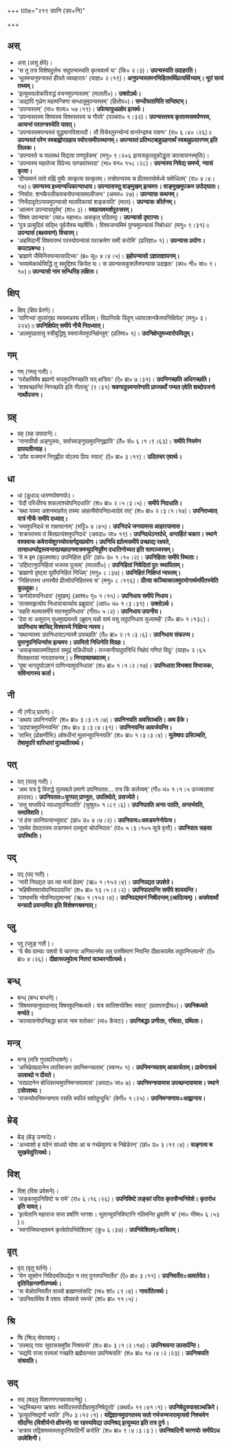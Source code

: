 +++
title="२१९ उपनि (उप+नि)"

+++

## अस्
- अस् (असु क्षेपे)।
- 'स तु तत्र विशेषदुर्लभः सदुपन्यस्यति कृत्यवर्त्म यः' (कि० २।३)। **उपन्यस्यति उदाहरति।**
- 'भूतमप्यनुपन्यस्तं हीयते व्यवहारतः' (याज्ञ० २।१९)। **अनुपन्यस्तमनभिहितमर्थिप्रत्यर्थिभ्याम्। भूतं सत्यं तथ्यम्।**
- 'इत्युभयलोकविरुद्धं वचनमुपन्यस्तम्' (मालती०)। **उक्तोऽर्थः।**
- 'अद्यापि गृध्रेण महामन्त्रिणा सन्धातुमुपन्यस्तम्' (हितोप०)। **सन्धीयतामिति सन्दिष्टम्।**
- 'उपन्यस्तम्' (भा० शल्य० ५७।१९)। **उपेत्यायुधप्रक्षेप इत्यर्थः।**
- 'उपन्यस्तस्य शिष्यस्य विश्वस्तस्य च गौरवे' (पञ्चरा० १।३२)। **उपन्यस्तस्य कृतात्मसमर्पणस्य, अत्यन्तं परतन्त्रस्येति यावत्।**
- 'उपन्यस्तमपन्यस्तं युद्धमागविशारदौ। तौ विचेरतुरन्योन्यं वानरेन्द्रश्च रावणः' (रा० ६।४०।२६)॥ **उपन्यस्तं परेण स्वबाह्वोरग्रहाय स्वोरःसमीपस्थानम्। अपन्यस्तं प्रतिभटबाहुग्रहणार्थं स्वबाहुप्रसारणम् इति तिलकः।**
- 'उपन्यस्ते च यल्लब्धं विद्यया पणपूर्वकम्' (मनु० ९।२०६ इत्यत्रकुल्लूकोद्धृता कात्यायनस्मृतिः)।
- 'उपन्यस्य महातेजा विप्रेभ्यः पाण्डवांस्तदा' (भा० वन० १५८।२८)। **उपन्यस्य निवेद्य समर्प्य, न्यासं कृत्वा।**
- 'दीप्यमानं ततो वह्निं पुष्पैः सत्कृत्य सत्कृतम्। तत्रोपन्यस्य च प्रीतस्तयोर्मध्ये समेधितम्' (रा० ४।४।१७)॥ **उपन्यस्य इध्मान्यधिकान्याधाय। उपन्यासस्तु वाङ्मुखम् इत्यमरः। वाङ्मुखमुपक्रम उपोद्घातः।**
- 'निर्यात: शनकैरलीकवचनोपन्यासमालीजनः' (अमरु० २७)। **उपन्यासः कथनम्।**
- 'निर्भेदादृतेऽप्ययमुपन्यासो मालविकायां शङ्कयति' (माल)। **उपन्यासः कीर्तनम्।**
- 'आत्मन उपन्यासपूर्वम्' (शा० ३)। **स्वप्रत्यवमर्शपुरःसरम्।**
- 'विषम उपन्यासः' (व्या० महाभा० असकृत् पठितम्)। **उपन्यासो दृष्टान्तः।**
- 'पुत्र प्रत्युदितं सद्भिः पूर्वजैश्च महर्षिभिः। विश्वजन्यमिमं पुण्यमुपन्यासं निबोधत' (मनु० ९।३१)॥ **उपन्यासं (बक्ष्यमाणं) विचारम्।**
- 'अहमिदानीं विषमारम्भं परस्योपन्यासं पराक्रमेण समी करोमि' (प्रतिज्ञा० १)। **उपन्यासः प्रयोगः। कपटप्रबन्धः।**
- 'ब्राह्मणे जैमिनिरुपन्यासादिभ्यः' (ब्र० सू० ४।४।५)। **इहोपन्यासो ऽज्ञातज्ञापनम्।**
- 'भव्यामेकार्थसिद्धिं तु समुद्दिश्य क्रियेत यः। स उपन्यासकुशलैरुपन्यास उदाहृतः' (का० नी० सा० ९।१०)॥ **उपन्यासो नाम सन्धिरिह लक्षितः।**

## क्षिप्
- क्षिप् (क्षिप प्रेरणे)।
- 'पाणिभ्यां तूपसंगृह्य स्वयमन्नस्य वर्धितम्। विप्रान्तिके पितॄन् ध्यायञ्शनकैरुपनिक्षिपेत्' (मनु० ३।२२४)॥ **उपनिक्षिपेत् समीपे नीचै निदध्यात्।**
- 'अलमुपहतासु स्त्रीबुद्धिषु स्वमार्जवमुपनिक्षेप्तुम्' (प्रतिमा० १)। **उपनिक्षेप्तुमध्यारोपयितुम्।**

## गम्
- गम् (गम्लृ गतौ)।
- 'परोक्षमिवैष ब्रह्मणो रूपमुपनिगच्छति यत् क्षत्रियः' (ऐ० ब्रा० ७।३१)। **उपनिगच्छति अधिगच्छति।**
- 'शश्वच्छान्तिं निगच्छति इति गीतासु' (९।३१) **श्रवणादुपमन्तरेणापि प्राप्त्यर्थो गम्यत एवेति शब्दोपजनो नार्थोपजनः।**

## ग्रह्
- ग्रह् (ग्रह उपादाने)।
- 'नानावीर्या अङ्गुलयः, सर्वास्वङ्गुष्ठमुपनिगृह्णाति' (तै० सं० ६।१।९।६३)। **समीपे नियमेन प्रापयतीत्याह।**
- 'उपैव यजमानं निगृह्णीत योऽस्य प्रियः स्यात्' (ऐ० ब्रा० ३।१९)। **उदितचर एवार्थः।**

## धा
- धा (डुधाञ् धारणपोषणयोः)।
- 'वेदौ परिधींश्च शकलांश्चोपनिदधाति' (श० ब्रा० २।५।३।५)। **समीपे निदधाति।**
- 'यथा यस्मा अशनमाहरेत् तस्मा आहत्यैवोपनिदध्यादेवं तत्' (श० ब्रा० २।३।१।१७)। **उपनिदध्यात् पात्रं नीचैः समीपे दध्यात्।**
- 'भयमुपनिदधे स राक्षसानाम्' (भट्टि० ४।४५)। **उपनिदधे जनयामास आहारयामास।**
- 'शक्रस्तस्य तं बिसप्रत्यंशमुपनिदधे' (अवदा० जा० १९)। **उपनिदधेऽन्तर्दधे, अन्तर्हितं चकार। स्थाने वश्यवाचः कवेरार्यशूरस्योपसर्गद्वयप्रयोगः। उपनिधि र्ह्यात्मसमीपे प्रच्छाद्य रक्ष्यते, तत्साधर्म्याद्वस्त्वन्तरप्रच्छादनमात्रमप्युपनिपूर्वेण दधातिनोच्यत इति सामञ्जस्यम्।**
- 'ये म इम (कुलमाषाः) उपनिहिता इति' (छां० उ० १।१०।२)। **उपनिहिताः समीपे स्थिताः।**
- 'उद्दिष्टानुपनिहितां भजस्व पूजाम्' (मालती०)। **उपनिहितां निवेदितां पुरः स्थापिताम्।**
- 'ब्राह्मणो दृष्ट्वा पूर्वोपनिहितं निधिम्' (मनु० ८।३७)। **उपनिहितं निक्षिप्तं न्यस्तम्।**
- 'निक्षिप्तस्य धनस्यैवं प्रीत्योपनिहितस्य च' (मनु० ८।१९६)। **प्रीत्या कञ्चित्कालमुपभोगार्थमर्पितस्येति कुल्लूकः।**
- 'कर्णयोरुपनिधाय' (मुखम्) (आश्व० गृ० १।१५)। **उपनिधाय समीपे निधाय।**
- 'तत्समाहृत्योप निधायाचार्य्याय प्रब्रूयात्' (आप० ध० १।३।३१)। **उक्तोऽर्थः।**
- 'वहति मलयसमीरे मदनमुपनिधाय' (गीत० ५।२)। **उपनिधाय उपानीय।**
- 'देवा वा असुरान् युधमुपप्रयन्तो ऽब्रुवन् यन्नो वामं वसु तदुपनिधाय युध्यामहै' (जै० ब्रा० १।१३८)। **उपनिधाय क्वचिद् विश्वास्ये निक्षिप्य न्यस्य।**
- 'यथान्यस्मा उपनिधायाऽन्यस्मै प्रयच्छति' (तै० ब्रा० २।१।३।६)। **उपनिधाय संकल्प्य। पुमानुपनिधिर्न्यास इत्यमरः। उपमितो निधिनेति विग्रहः।**
- 'असङ्ख्यातमविज्ञातं समुद्रं यन्निधीयते। तज्जानीयादुपनिधिं निक्षेपं गणितं विदुः' (याज्ञ० २।६५ मिताक्षरायां नारदवचनम् )॥ **निगदव्याख्यातम्।**
- 'पूषा भागदुघोऽशनं पाणिभ्यामुपनिधाता' (श० ब्रा० १।१।२।१७)। **उपनिधाता विभक्ता विभाजकः, संविभागस्य कर्ता।**

## नी
- नी (णीञ् प्रापणे)।
- 'अथाप उपनिनयति' (श० ब्रा० ३।३।१।७)। **उपनिनयति अवसिञ्चति। अथ हैके।**
- 'उदपात्रमुपनिनयन्ति' (श० ब्रा० ३।३।४।३१)। **उपनिनयन्ति आवर्जयन्ति।**
- 'ताभिर् (प्रोक्षणीभिः) ओषधीनां मूलान्युपनिनयति' (श० ब्रा० १।३।३।४)। **मूलेष्वपः प्रसिञ्चति, तेषामुपरि वारिधारां मुञ्चतीत्यर्थः।**

## पत्
- पत् (पत्लृ गतौ)।
- 'अथ यत्र द्वे विरुद्धे तुल्यबले प्रमाणे उपनिपततः… तत्र किं कर्तव्यम्' (गौ० ध० १।१।५ उज्ज्वलायां हरदत्तः)। **उपनिपततः=युगपत् प्राप्नुतः, उपतिष्ठेते, प्रसज्येते।**
- 'तत्तु सप्तविधे व्याधावुपनिपतति' (सुश्रुत० १।८९।६)। **उपनिपतति अन्तः पतति, अन्तर्भवति, समाविशति।**
- 'तं हंस उपनिपत्याभ्युवाद' (छां० उ० ४।७।२)। **उपनिपत्य=अवडयनेनोपेत्य।**
- 'एवमेव देवदत्तस्य तत्रागमनं दस्यूनां चोपनिपातः' (पा० ५।३।१०५ सूत्रे वृत्तौ)। **उपनिपातः सहसा उपस्थितिः।**

## पद्
- पद् (पद गतौ)।
- 'नारी निपद्यत उप त्वा मर्त्य प्रेतम्' (ऋ० १।१५२।४)। **उपनिपद्यत उपशेते।**
- 'महिषीमश्वायोपनिपादयन्ति' (श० ब्रा० १३।५।२।२)। **उपनिपादयन्ति समीपे शाययन्ति।**
- 'पश्यामसि नोपनिपद्यमानम्' (ऋ० १।१५२।४)। **उपनिपद्यमानं निषीदन्तम् (आदित्यम्)। अयमेवार्थो मन्त्रादौ प्रयन्तमित इति विशेषणश्रवणात्।**

## प्लु
- प्लु (प्लुङ् गतौ )।
- 'ये चैव ग्राम्याः पशवो ये चारण्या अणिमानमेव तत् परुषिमाणं नियन्ति दीक्षारूपमेव तदुपनिप्लवन्ते' (ऐ० ब्रा० ४।२६)। **दीक्षारूपमुपेत्य नितरां सञ्चरन्तीत्यर्थः।**

## बन्ध्
- बन्ध् (बन्ध बन्धने)।
- 'विषयस्यानुपादानाद् विषय्युपनिबध्यते। यत्र सातिशयोक्तिः स्यात्' (प्रतापरुद्रीय०)। **उपनिबध्यते वर्ण्यते।**
- 'कात्यायनोपनिबद्धा भ्राजा नाम श्लोकाः' (भा० कैयटः)। **उपनिबद्धाः प्रणीताः, रचिताः, ग्रथिताः।**

## मन्त्र्
- मन्त्र् (मत्रि गुप्तपरिभाषणे)।
- 'अभिप्रेतप्रदानेन तपस्विजन उपनिमन्त्र्यताम्' (स्वप्न० १)। **उपनिमन्त्र्यताम् आकार्यताम्। प्रायेणात्रार्थ उपशब्दो न दीयते।**
- 'वरप्रदानेन बोधिसत्त्वमुपनिमन्त्रयामास' (अवदा० जा० ७)। **उपनिमन्त्रयामास उपच्छन्दयामास। स्थाने ऽत्रोपशब्दः।**
- 'राजन्योपनिमन्त्रणाय रसति स्फीतं यशोदुन्दुभिः' (वेणी० १।२५)। **उपनिमन्त्रणाय=आह्वानाय।**

## म्रेड्
- म्रेड् (म्रेडृ उन्मादे)।
- 'अभ्याशो ह यदेनं साधवो घोषा आ च गच्छेयुरुप च निम्रेडेरन्' (छां० उ० ३।१९।४)। **सङ्गत्य च सुखयेयुरित्यर्थः।**

## विश्
- विश् (विश प्रवेशने)।
- 'लङ्कामुपनिविष्टे च रामे' (रा० ६।१६।२६)। **उपनिविष्टे लङ्कां परितः कृतसैन्यनिवेशे। कृतरोध इति यावत्।**
- 'इत्येतानि महाराज सप्त वर्षाणि भागशः। भूतान्युपनिविष्टानि गतिमन्ति ध्रुवाणि च' (भा० भीष्म० ६।५३ )॥
- 'स्वर्गाभिष्यन्दवमनं कृत्वेवोपनिवेशितम्' (कु० ६।३७)। **उपनिवेशितम्=वासितम्।**

## वृत्
- वृत् (वृतु वर्तने)।
- 'येन सूक्तेन निविदमतिपद्येत न तत् पुनरुपनिवर्तेत' (ऐ० ब्रा० ३।११)। **उपनिवर्तेत=आवर्तयेत। वृतिरिहान्तर्णीतण्यर्थः।**
- 'स चेन्नोपनिवर्तेत वाच्यो ब्राह्मणसंसदि' (भा० शां० ८९।४)। **नावर्तेतेत्यर्थः।**
- 'उपनिवर्तमिव वै पशवः सौयवसे रमन्ते' (शां० ब्रा० ११।५)।

## श्रि
- श्रि (श्रिञ् सेवायाम्)।
- 'तस्माद् गावः सुवाससमुपैव निश्रयन्ते' (श० ब्रा० ३।१।२।१७)। **उपनिश्रयन्त उपसर्पन्ति।**
- 'यद्यपि राजा परमतां गच्छति ब्रह्मैवान्तत उपनिश्रयति' (श० ब्रा० १४।४।२।२३)। **उपनिश्रयति संश्रयति।**

## सद्
- सद् (षद्लृ विशरणगत्यवसादनेषु)।
- 'भद्रमिच्छन्त ऋषयः स्वर्विदस्तपोदीक्षामुपनिषेदुरग्रे' (अथर्व० १९।४१।१)। **उपनिषेदुरुपासाञ्चक्रिरे।**
- 'इत्युपनिषद्वर्णो भवति' (नि० ३।१२।१)। **यद्विज्ञानमुपागतस्य सतो गर्भजन्मजरामृत्यवो निश्चयेन सीदन्ति (विशीर्यन्ते क्षीयन्ते) सा रहस्यविद्या उपनिषद् इत्युच्यत इति तत्र दुर्गः।**
- 'क्षत्राय तद्विशमव्यस्तादुपनिषादिनीं करोति' (श० ब्रा० ९।४।३।३ )। **उपनिषादिनी चरणयोः समीपेऽध उपवेशिनी।**
